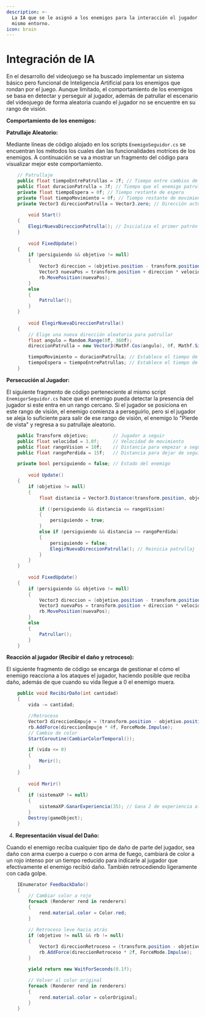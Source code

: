 ```yaml
---
description: >-
  La IA que se le asignó a los enemigos para la interacción el jugador y con el
  mismo entorno.
icon: brain
---
```


# Integración de IA

En el desarrollo del videojuego se ha buscado implementar un sistema básico pero funcional de Inteligencia Artificial para los enemigos que rondan por el juego. Aunque limitado, el comportamiento de los enemigos se basa en detectar y perseguir al jugador, además de patrullar el escenario del videojuego de forma aleatoria cuando el jugador no se encuentre en su rango de visión.

**Comportamiento de los enemigos:**

**Patrullaje Aleatorio:**

Mediante líneas de código alojado en los scripts `EnemigoSeguidor.cs` se encuentran los métodos los cuales dan las funcionalidades motrices de los enemigos. A continuación se va a mostrar un fragmento del código para visualizar mejor este comportamiento.

```csharp
    // Patrullaje
    public float tiempoEntrePatrullas = 2f; // Tiempo entre cambios de dirección
    public float duracionPatrulla = 3f; // Tiempo que el enemigo patrulla en una dirección
    private float tiempoEspera = 0f; // Tiempo restante de espera
    private float tiempoMovimiento = 0f; // Tiempo restante de movimiento
    private Vector3 direccionPatrulla = Vector3.zero; // Dirección actual de patrullaje
    
        void Start()
    {
        ElegirNuevaDireccionPatrulla(); // Inicializa el primer patrón de patrullaje
    }
    
        void FixedUpdate()
    {
        if (persiguiendo && objetivo != null)
        {
            Vector3 direccion = (objetivo.position - transform.position).normalized;
            Vector3 nuevaPos = transform.position + direccion * velocidad * Time.fixedDeltaTime;
            rb.MovePosition(nuevaPos);
        }
        else
        {
            Patrullar();
        }
    }
    
        void ElegirNuevaDireccionPatrulla()
    {
        // Elige una nueva dirección aleatoria para patrullar
        float angulo = Random.Range(0f, 360f);
        direccionPatrulla = new Vector3(Mathf.Cos(angulo), 0f, Mathf.Sin(angulo)).normalized;

        tiempoMovimiento = duracionPatrulla; // Establece el tiempo de movimiento
        tiempoEspera = tiempoEntrePatrullas; // Establece el tiempo de espera
    }

```

**Persecución al Jugador:**

El siguiente fragmento de código perteneciente al mismo script `EnemigorSeguidor.cs` hace que el enemigo pueda detectar la presencia del jugador si este entra en un rango cercano. Si el jugador se posiciona en este rango de visión, el enemigo comienza a perseguirlo, pero si el jugador se aleja lo suficiente para salir de ese rango de visión, el enemigo lo "Pierde de vista" y regresa a su patrullaje aleatorio.

```csharp
    public Transform objetivo;         // Jugador a seguir
    public float velocidad = 3.0f;     // Velocidad de movimiento
    public float rangoVision = 10f;    // Distancia para empezar a seguir
    public float rangoPerdida = 15f;   // Distancia para dejar de seguir

    private bool persiguiendo = false; // Estado del enemigo
    
        void Update()
    {
        if (objetivo != null)
        {
            float distancia = Vector3.Distance(transform.position, objetivo.position);

            if (!persiguiendo && distancia <= rangoVision)
            {
                persiguiendo = true;
            }
            else if (persiguiendo && distancia >= rangoPerdida)
            {
                persiguiendo = false;
                ElegirNuevaDireccionPatrulla(); // Reinicia patrullaj
            }
        }
    }
    
        void FixedUpdate()
    {
        if (persiguiendo && objetivo != null)
        {
            Vector3 direccion = (objetivo.position - transform.position).normalized;
            Vector3 nuevaPos = transform.position + direccion * velocidad * Time.fixedDeltaTime;
            rb.MovePosition(nuevaPos);
        }
        else
        {
            Patrullar();
        }
    }
```

**Reacción al jugador (Recibir el daño y retroceso):**

El siguiente fragmento de código se encarga de gestionar el cómo el enemigo reacciona a los ataques el jugador, haciendo posible que reciba daño, además de que cuando su vida llegue a 0 el enemigo muera.

```csharp
    public void RecibirDaño(int cantidad)
    {
        vida -= cantidad;

        //Retroceso
        Vector3 direccionEmpuje = (transform.position - objetivo.position).normalized;
        rb.AddForce(direccionEmpuje * 4f, ForceMode.Impulse); 
        // Cambio de color
        StartCoroutine(CambiarColorTemporal());

        if (vida <= 0)
        {
            Morir();
        }
    }
    
        void Morir()
    {
        if (sistemaXP != null)
        {
            sistemaXP.GanarExperiencia(35); // Gana 2 de experiencia al morir
        }
        Destroy(gameObject);
    }
```

4. **Representación visual del Daño:**

Cuando el enemigo reciba cualquier tipo de daño de parte del jugador, sea daño con arma cuerpo a cuerpo o con arma de fuego, cambiará de color a un rojo intenso por un tiempo reducido para indicarle al jugador que efectivamente el enemigo recibió daño. También retrocediendo ligeramente con cada golpe.

```csharp
    IEnumerator FeedbackDaño()
    {
        // Cambiar color a rojo
        foreach (Renderer rend in renderers)
        {
            rend.material.color = Color.red;
        }

        // Retroceso leve hacia atrás
        if (objetivo != null && rb != null)
        {
            Vector3 direccionRetroceso = (transform.position - objetivo.position).normalized;
            rb.AddForce(direccionRetroceso * 2f, ForceMode.Impulse);
        }

        yield return new WaitForSeconds(0.1f);

        // Volver al color original
        foreach (Renderer rend in renderers)
        {
            rend.material.color = colorOriginal;
        }
    }
```

